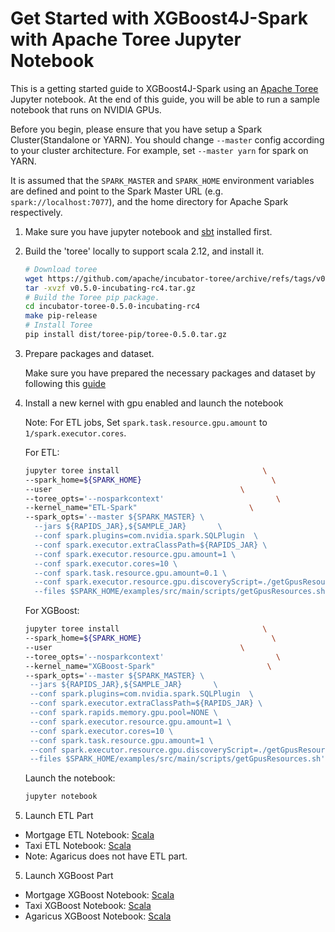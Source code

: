 Get Started with XGBoost4J-Spark with Apache Toree Jupyter Notebook
===================================================================

This is a getting started guide to XGBoost4J-Spark using an [Apache Toree](https://toree.apache.org/) Jupyter notebook. 
At the end of this guide, you will be able to run a sample notebook that runs on NVIDIA GPUs.

Before you begin, please ensure that you have setup a Spark Cluster(Standalone or YARN).
You should change `--master` config according to your cluster architecture. For example, set `--master yarn` for spark on YARN.

It is assumed that the `SPARK_MASTER` and `SPARK_HOME` environment variables are defined and point to the Spark Master URL (e.g. `spark://localhost:7077`),
and the home directory for Apache Spark respectively.

1. Make sure you have jupyter notebook and [sbt](https://www.scala-sbt.org/1.x/docs/Installing-sbt-on-Linux.html) installed first.
2. Build the 'toree' locally to support scala 2.12, and install it.

    ``` bash
    # Download toree
    wget https://github.com/apache/incubator-toree/archive/refs/tags/v0.5.0-incubating-rc4.tar.gz
    tar -xvzf v0.5.0-incubating-rc4.tar.gz
    # Build the Toree pip package.
    cd incubator-toree-0.5.0-incubating-rc4
    make pip-release
    # Install Toree
    pip install dist/toree-pip/toree-0.5.0.tar.gz
    ```
3. Prepare packages and dataset.

    Make sure you have prepared the necessary packages and dataset by following this [guide](/docs/get-started/xgboost-examples/prepare-package-data/preparation-scala.md)

4. Install a new kernel with gpu enabled and launch the notebook

    Note: For ETL jobs, Set `spark.task.resource.gpu.amount` to `1/spark.executor.cores`.

    For ETL:
    ``` bash
    jupyter toree install                                \
    --spark_home=${SPARK_HOME}                             \
    --user                                          \
    --toree_opts='--nosparkcontext'                         \
    --kernel_name="ETL-Spark"                         \
    --spark_opts='--master ${SPARK_MASTER} \
      --jars ${RAPIDS_JAR},${SAMPLE_JAR}       \
      --conf spark.plugins=com.nvidia.spark.SQLPlugin  \
      --conf spark.executor.extraClassPath=${RAPIDS_JAR} \
      --conf spark.executor.resource.gpu.amount=1 \
      --conf spark.executor.cores=10 \
      --conf spark.task.resource.gpu.amount=0.1 \
      --conf spark.executor.resource.gpu.discoveryScript=./getGpusResources.sh \
      --files $SPARK_HOME/examples/src/main/scripts/getGpusResources.sh'
    ```

    For XGBoost:
     ``` bash
    jupyter toree install                                \
    --spark_home=${SPARK_HOME}                             \
    --user                                          \
    --toree_opts='--nosparkcontext'                         \
    --kernel_name="XGBoost-Spark"                         \
    --spark_opts='--master ${SPARK_MASTER} \
      --jars ${RAPIDS_JAR},${SAMPLE_JAR}       \
      --conf spark.plugins=com.nvidia.spark.SQLPlugin  \
      --conf spark.executor.extraClassPath=${RAPIDS_JAR} \
      --conf spark.rapids.memory.gpu.pool=NONE \
      --conf spark.executor.resource.gpu.amount=1 \
      --conf spark.executor.cores=10 \
      --conf spark.task.resource.gpu.amount=1 \
      --conf spark.executor.resource.gpu.discoveryScript=./getGpusResources.sh \
      --files $SPARK_HOME/examples/src/main/scripts/getGpusResources.sh'
    ```

    Launch the notebook:

    ``` bash
    jupyter notebook
    ```

4. Launch ETL Part 
- Mortgage ETL Notebook: [Scala](../../../../examples/XGBoost-Examples/mortgage/notebooks/scala/mortgage-ETL.ipynb)
- Taxi ETL Notebook: [Scala](../../../../examples/XGBoost-Examples/taxi/notebooks/scala/taxi-ETL.ipynb)
- Note: Agaricus does not have ETL part.
   
5. Launch XGBoost Part
- Mortgage XGBoost Notebook: [Scala](../../../../examples/XGBoost-Examples/mortgage/notebooks/scala/mortgage-gpu.ipynb)
- Taxi XGBoost Notebook: [Scala](../../../../examples/XGBoost-Examples/taxi/notebooks/scala/taxi-gpu.ipynb)
- Agaricus XGBoost Notebook: [Scala](../../../../examples/XGBoost-Examples/agaricus/notebooks/scala/agaricus-gpu.ipynb)